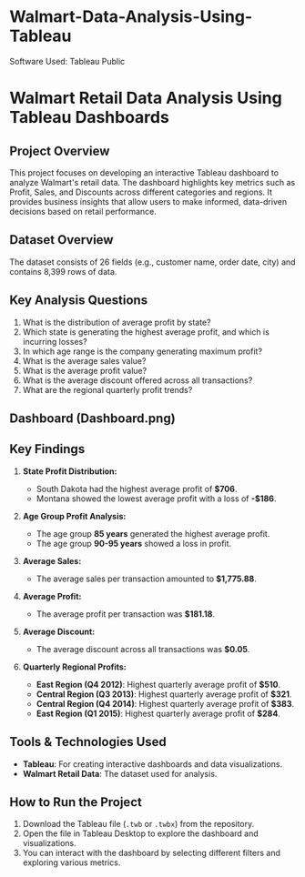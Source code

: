 # Walmart-Data-Analysis-Using-Tableau
Software Used: Tableau Public

# Walmart Retail Data Analysis Using Tableau Dashboards

## Project Overview
This project focuses on developing an interactive Tableau dashboard to analyze Walmart's retail data. The dashboard highlights key metrics such as Profit, Sales, and Discounts across different categories and regions. It provides business insights that allow users to make informed, data-driven decisions based on retail performance.

## Dataset Overview
The dataset consists of 26 fields (e.g., customer name, order date, city) and contains 8,399 rows of data.

## Key Analysis Questions
1. What is the distribution of average profit by state?
2. Which state is generating the highest average profit, and which is incurring losses?
3. In which age range is the company generating maximum profit?
4. What is the average sales value?
5. What is the average profit value?
6. What is the average discount offered across all transactions?
7. What are the regional quarterly profit trends?

## Dashboard (Dashboard.png)

## Key Findings
1. **State Profit Distribution:**
   - South Dakota had the highest average profit of **$706**.
   - Montana showed the lowest average profit with a loss of **-$186**.
  
2. **Age Group Profit Analysis:**
   - The age group **85 years** generated the highest average profit.
   - The age group **90-95 years** showed a loss in profit.

3. **Average Sales:**
   - The average sales per transaction amounted to **$1,775.88**.

4. **Average Profit:**
   - The average profit per transaction was **$181.18**.

5. **Average Discount:**
   - The average discount across all transactions was **$0.05**.

6. **Quarterly Regional Profits:**
   - **East Region (Q4 2012)**: Highest quarterly average profit of **$510**.
   - **Central Region (Q3 2013)**: Highest quarterly average profit of **$321**.
   - **Central Region (Q4 2014)**: Highest quarterly average profit of **$383**.
   - **East Region (Q1 2015)**: Highest quarterly average profit of **$284**.

## Tools & Technologies Used
- **Tableau**: For creating interactive dashboards and data visualizations.
- **Walmart Retail Data**: The dataset used for analysis.

## How to Run the Project
1. Download the Tableau file (`.twb` or `.twbx`) from the repository.
2. Open the file in Tableau Desktop to explore the dashboard and visualizations.
3. You can interact with the dashboard by selecting different filters and exploring various metrics.
